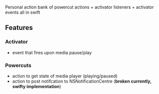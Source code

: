 Personal action bank of powercut actions + activator listeners + activator events all in swift

## Features
### Activator
- event that fires upon media pause/play

### Powercuts
- action to get state of media player (playing/paused)
- action to post notifcation to NSNotificationCentre (**broken currently, swifty implementation**)

